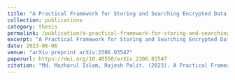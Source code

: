 ```yaml
---
title: "A Practical Framework for Storing and Searching Encrypted Data on Cloud Storage"
collection: publications
category: thesis
permalink: /publication/a-practical-framework-for-storing-and-searching-en
excerpt: "A Practical Framework for Storing and Searching Encrypted Data on Cloud Storage"
date: 2023-06-06
venue: "arXiv preprint arXiv:2306.03547"
paperurl: https://doi.org/10.48550/arXiv.2306.03547
citation: "Md. Mazharul Islam, Rajesh Palit. (2023). A Practical Framework for Storing and Searching Encrypted Data on Cloud Storage. *arXiv preprint arXiv:2306.03547*. DOI: 10.48550/arXiv.2306.03547"
---
```

